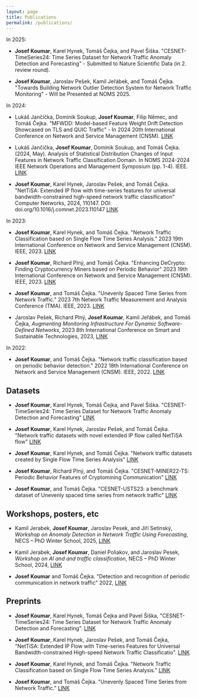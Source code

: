 ```yaml
---
layout: page
title: Publications
permalink: /publications/
---
```


In 2025:

- **Josef Koumar**, Karel Hynek, Tomáš Čejka, and Pavel Šiška. "CESNET-TimeSeries24: Time Series Dataset for Network Traffic Anomaly Detection and Forecasting" - Submitted to Nature Scientific Data (in 2. review round).

- **Josef Koumar**, Jaroslav Pešek, Kamil Jeřábek, and Tomáš Čejka. "Towards Building Network Outlier Detection System for Network Traffic Monitoring" - Will be Presented at NOMS 2025.

In 2024:

- Lukáš Jančička, Dominik Soukup, **Josef Koumar**, Filip Němec, and Tomáš Čejka. "MFWDD: Model-based Feature Weight Drift Detection Showcased on TLS and QUIC Traffic" - In 2024 20th International Conference on Network and Service Management (CNSM). [LINK](https://ieeexplore.ieee.org/abstract/document/10814630)

- Lukáš Jančička, **Josef Koumar**, Dominik Soukup, and Tomáš Čejka. (2024, May). Analysis of Statistical Distribution Changes of Input Features in Network Traffic Classification Domain. In NOMS 2024-2024 IEEE Network Operations and Management Symposium (pp. 1-4). IEEE. [LINK](https://ieeexplore.ieee.org/abstract/document/10575630?casa_token=d1ejccI4BjMAAAAA:qdcErwrNzaaq9o2lhoYFwsTVG6X8UxcPg2-H60dAUSXDN2EM95lbcev-o2A1Tt0zs9apOMelC2o)

- **Josef Koumar**, Karel Hynek, Jaroslav Pešek, and Tomáš Čejka. "NetTiSA: Extended IP flow with time-series features for universal bandwidth-constrained high-speed network traffic classification" Computer Networks, 2024, 110147. DOI: doi.org/10.1016/j.comnet.2023.110147 [LINK](https://www.sciencedirect.com/science/article/pii/S1389128623005923?via%3Dihub)

In 2023:

- **Josef Koumar**, Karel Hynek, and Tomáš Čejka. "Network Traffic Classification based on Single Flow Time Series Analysis." 2023 19th International Conference on Network and Service Management (CNSM). IEEE, 2023. [LINK](https://ieeexplore.ieee.org/document/10327876)

- **Josef Koumar**, Richard Plný, and Tomáš Čejka. "Enhancing DeCrypto: Finding Cryptocurrency Miners based on Periodic Behavior" 2023 19th International Conference on Network and Service Management (CNSM). IEEE, 2023. [LINK](https://ieeexplore.ieee.org/document/10327904/)

- **Josef Koumar**, and Tomáš Čejka. "Unevenly Spaced Time Series from Network Traffic." 2023 7th Network Traffic Measurement and Analysis Conference (TMA). IEEE, 2023. [LINK](https://ieeexplore.ieee.org/abstract/document/10198988/?casa_token=1mDX5lLg-wUAAAAA:jXRcvBAj-v8vIz3QBro5SfF5GIeXQor8DQouhHg7mvXOCdqsQY2SNt6yJUsCg-fhhB3c9wGi)

- Jaroslav Pešek, Richard Plný, **Josef Koumar**, Kamil Jeřábek, and Tomáš Čejka, *Augmenting Monitoring Infrastructure For Dynamic Software-Defined Networks*, 2023 8th International Conference on Smart and Sustainable Technologies, 2023, [LINK](https://ieeexplore.ieee.org/abstract/document/10193216)

In 2022:

- **Josef Koumar**, and Tomáš Čejka. "Network traffic classification based on periodic behavior detection." 2022 18th International Conference on Network and Service Management (CNSM). IEEE, 2022. [LINK](https://ieeexplore.ieee.org/abstract/document/9964556?casa_token=bS2bXYP2LnUAAAAA:qBI9-SzT-RuzX0po_VoqzebCjMD2ydDLMoG581Mws6WWk0yqWvC5Sjr8vpji4rU7YSrDG2Em)

## Datasets

- **Josef Koumar**, Karel Hynek, Tomáš Čejka, and Pavel Šiška. "CESNET-TimeSeries24: Time Series Dataset for Network Traffic Anomaly Detection and Forecasting" [LINK](https://zenodo.org/records/13382427)

- **Josef Koumar**, Karel Hynek, Jaroslav Pešek, and Tomáš Čejka. "Network traffic datasets with novel extended IP flow called NetTiSA flow" [LINK](https://zenodo.org/records/8301043)

- **Josef Koumar**, Karel Hynek, and Tomáš Čejka. "Network traffic datasets created by Single Flow Time Series Analysis" [LINK](https://zenodo.org/records/8035724)

- **Josef Koumar**, Richard Plný, and Tomáš Čejka. "CESNET-MINER22-TS: Periodic Behavior Features of Cryptomining Communication" [LINK](https://zenodo.org/records/8033351)

- **Josef Koumar**, and Tomáš Čejka. "CESNET-USTS23: a benchmark dataset of Unevenly spaced time series from network traffic" [LINK](https://zenodo.org/records/7923745)

## Workshops, posters, etc

- Kamil Jerabek, **Josef Koumar**, Jaroslav Pesek, and Jiří Setinský, *Workshop on Anomaly Detection in Network Traffic Using Forecasting*, NECS – PhD Winter School, 2025, [LINK](https://necs-winterschool.disi.unitn.it/)

- Kamil Jerabek, **Josef Koumar**, Daniel Poliakov, and Jaroslav Pesek, *Workshop on AI and and traffic classification*, NECS – PhD Winter School, 2024, [LINK](https://necs-winterschool.disi.unitn.it/)

- **Josef Koumar** and Tomáš Čejka. "Detection and recognition of periodic communication in network traffic" 2022, [LINK](https://www.linkedin.com/in/josef-koumar/details/education/782487460/multiple-media-viewer/?profileId=ACoAADpBm3EB8pWoZzFHfYgg53NrNnwh1DkQSLo&treasuryMediaId=1635495494901)

## Preprints

- **Josef Koumar**, Karel Hynek, Tomáš Čejka and Pavel Šiška, "CESNET-TimeSeries24: Time Series Dataset for Network Traffic Anomaly Detection and Forecasting". [LINK](https://www.researchgate.net/publication/384447620_CESNET-TimeSeries24_Time_Series_Dataset_for_Network_Traffic_Anomaly_Detection_and_Forecasting)

- **Josef Koumar**, Karel Hynek, Jaroslav Pešek, and Tomáš Čejka, "NetTiSA: Extended IP Flow with Time-series Features for Universal Bandwidth-constrained High-speed Network Traffic Classificatio". [LINK](https://www.researchgate.net/publication/374556767_NetTiSA_Extended_IP_Flow_with_Time-series_Features_for_Universal_Bandwidth-constrained_High-speed_Network_Traffic_Classification)

- **Josef Koumar**, Karel Hynek, and Tomáš Čejka. "Network Traffic Classification based on Single Flow Time Series Analysis." [LINK](https://www.researchgate.net/publication/372625466_Network_Traffic_Classification_based_on_Single_Flow_Time_Series_Analysis)

- **Josef Koumar**, and Tomáš Čejka. "Unevenly Spaced Time Series from Network Traffic." [LINK](https://www.researchgate.net/publication/371530461_Unevenly_Spaced_Time_Series_from_Network_Traffic)
